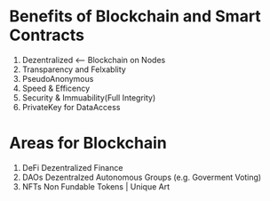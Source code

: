 # Benefits of Blockchain and Smart Contracts
1. Dezentralized <-- Blockchain on Nodes
2. Transparency and Felxablity
3. PseudoAnonymous
4. Speed & Efficency
5. Security & Immuability(Full Integrity)
6. PrivateKey for DataAccess

# Areas for Blockchain
1. DeFi Dezentralized Finance
2. DAOs Dezentralzed Autonomous Groups (e.g. Goverment Voting)
3. NFTs Non Fundable Tokens | Unique Art
